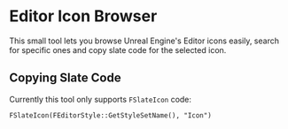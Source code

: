 # Editor Icon Browser

This small tool lets you browse Unreal Engine's Editor icons easily, search for specific ones and copy slate code for the selected icon.

## Copying Slate Code

Currently this tool only supports `FSlateIcon` code:

    FSlateIcon(FEditorStyle::GetStyleSetName(), "Icon")